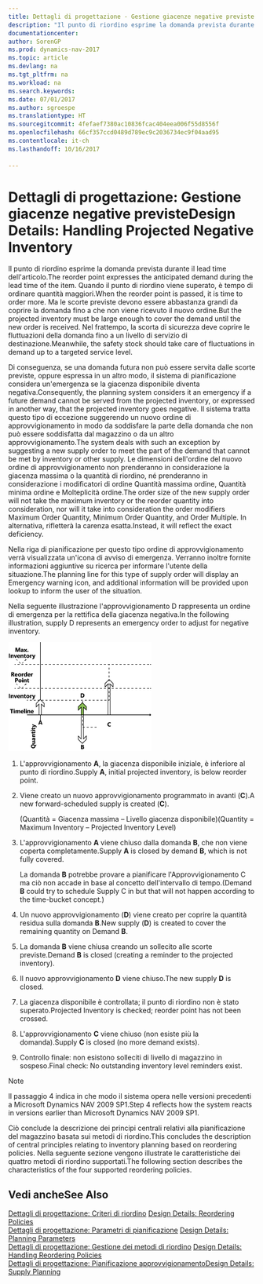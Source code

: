 ```yaml
---
title: Dettagli di progettazione - Gestione giacenze negative previste
description: "Il punto di riordino esprime la domanda prevista durante il lead time dell'articolo. Quando il punto di riordino viene superato, è tempo di ordinare quantità maggiori. Ma le scorte previste devono essere abbastanza grandi da coprire la domanda fino a che non viene ricevuto il nuovo ordine. Nel frattempo, la scorta di sicurezza deve coprire le fluttuazioni della domanda fino a un livello di servizio di destinazione."
documentationcenter: 
author: SorenGP
ms.prod: dynamics-nav-2017
ms.topic: article
ms.devlang: na
ms.tgt_pltfrm: na
ms.workload: na
ms.search.keywords: 
ms.date: 07/01/2017
ms.author: sgroespe
ms.translationtype: HT
ms.sourcegitcommit: 4fefaef7380ac10836fcac404eea006f55d8556f
ms.openlocfilehash: 66cf357ccd0489d789ec9c2036734ec9f04aad95
ms.contentlocale: it-ch
ms.lasthandoff: 10/16/2017

---
```

# <a name="design-details-handling-projected-negative-inventory"></a><span data-ttu-id="3f6c5-106">Dettagli di progettazione: Gestione giacenze negative previste</span><span class="sxs-lookup"><span data-stu-id="3f6c5-106">Design Details: Handling Projected Negative Inventory</span></span>
<span data-ttu-id="3f6c5-107">Il punto di riordino esprime la domanda prevista durante il lead time dell'articolo.</span><span class="sxs-lookup"><span data-stu-id="3f6c5-107">The reorder point expresses the anticipated demand during the lead time of the item.</span></span> <span data-ttu-id="3f6c5-108">Quando il punto di riordino viene superato, è tempo di ordinare quantità maggiori.</span><span class="sxs-lookup"><span data-stu-id="3f6c5-108">When the reorder point is passed, it is time to order more.</span></span> <span data-ttu-id="3f6c5-109">Ma le scorte previste devono essere abbastanza grandi da coprire la domanda fino a che non viene ricevuto il nuovo ordine.</span><span class="sxs-lookup"><span data-stu-id="3f6c5-109">But the projected inventory must be large enough to cover the demand until the new order is received.</span></span> <span data-ttu-id="3f6c5-110">Nel frattempo, la scorta di sicurezza deve coprire le fluttuazioni della domanda fino a un livello di servizio di destinazione.</span><span class="sxs-lookup"><span data-stu-id="3f6c5-110">Meanwhile, the safety stock should take care of fluctuations in demand up to a targeted service level.</span></span>  

 <span data-ttu-id="3f6c5-111">Di conseguenza, se una domanda futura non può essere servita dalle scorte previste, oppure espressa in un altro modo, il sistema di pianificazione considera un'emergenza se la giacenza disponibile diventa negativa.</span><span class="sxs-lookup"><span data-stu-id="3f6c5-111">Consequently, the planning system considers it an emergency if a future demand cannot be served from the projected inventory, or expressed in another way, that the projected inventory goes negative.</span></span> <span data-ttu-id="3f6c5-112">Il sistema tratta questo tipo di eccezione suggerendo un nuovo ordine di approvvigionamento in modo da soddisfare la parte della domanda che non può essere soddisfatta dal magazzino o da un altro approvvigionamento.</span><span class="sxs-lookup"><span data-stu-id="3f6c5-112">The system deals with such an exception by suggesting a new supply order to meet the part of the demand that cannot be met by inventory or other supply.</span></span> <span data-ttu-id="3f6c5-113">Le dimensioni dell'ordine del nuovo ordine di approvvigionamento non prenderanno in considerazione la giacenza massima o la quantità di riordino, né prenderanno in considerazione i modificatori di ordine Quantità massima ordine, Quantità minima ordine e Molteplicità ordine.</span><span class="sxs-lookup"><span data-stu-id="3f6c5-113">The order size of the new supply order will not take the maximum inventory or the reorder quantity into consideration, nor will it take into consideration the order modifiers Maximum Order Quantity, Minimum Order Quantity, and Order Multiple.</span></span> <span data-ttu-id="3f6c5-114">In alternativa, rifletterà la carenza esatta.</span><span class="sxs-lookup"><span data-stu-id="3f6c5-114">Instead, it will reflect the exact deficiency.</span></span>  

 <span data-ttu-id="3f6c5-115">Nella riga di pianificazione per questo tipo ordine di approvvigionamento verrà visualizzata un'icona di avviso di emergenza. Verranno inoltre fornite informazioni aggiuntive su ricerca per informare l'utente della situazione.</span><span class="sxs-lookup"><span data-stu-id="3f6c5-115">The planning line for this type of supply order will display an Emergency warning icon, and additional information will be provided upon lookup to inform the user of the situation.</span></span>  

 <span data-ttu-id="3f6c5-116">Nella seguente illustrazione l'approvvigionamento D rappresenta un ordine di emergenza per la rettifica della giacenza negativa.</span><span class="sxs-lookup"><span data-stu-id="3f6c5-116">In the following illustration, supply D represents an emergency order to adjust for negative inventory.</span></span>  

 ![](media/nav_app_supply_planning_2_negative_inventory.png "NAV_APP_supply_planning_2_negative_inventory")  

1.  <span data-ttu-id="3f6c5-117">L'approvvigionamento **A**, la giacenza disponibile iniziale, è inferiore al punto di riordino.</span><span class="sxs-lookup"><span data-stu-id="3f6c5-117">Supply **A**, initial projected inventory, is below reorder point.</span></span>  

2.  <span data-ttu-id="3f6c5-118">Viene creato un nuovo approvvigionamento programmato in avanti (**C**).</span><span class="sxs-lookup"><span data-stu-id="3f6c5-118">A new forward-scheduled supply is created (**C**).</span></span>  

     <span data-ttu-id="3f6c5-119">(Quantità = Giacenza massima – Livello giacenza disponibile)</span><span class="sxs-lookup"><span data-stu-id="3f6c5-119">(Quantity = Maximum Inventory – Projected Inventory Level)</span></span>  

3.  <span data-ttu-id="3f6c5-120">L'approvvigionamento **A** viene chiuso dalla domanda **B**, che non viene coperta completamente.</span><span class="sxs-lookup"><span data-stu-id="3f6c5-120">Supply **A** is closed by demand **B**, which is not fully covered.</span></span>  

     <span data-ttu-id="3f6c5-121">La domanda **B** potrebbe provare a pianificare l'Approvvigionamento C ma ciò non accade in base al concetto dell'intervallo di tempo.</span><span class="sxs-lookup"><span data-stu-id="3f6c5-121">(Demand **B** could try to schedule Supply C in but that will not happen according to the time-bucket concept.)</span></span>  

4.  <span data-ttu-id="3f6c5-122">Un nuovo approvvigionamento (**D**) viene creato per coprire la quantità residua sulla domanda **B**.</span><span class="sxs-lookup"><span data-stu-id="3f6c5-122">New supply (**D**) is created to cover the remaining quantity on Demand **B**.</span></span>  

5.  <span data-ttu-id="3f6c5-123">La domanda **B** viene chiusa creando un sollecito alle scorte previste.</span><span class="sxs-lookup"><span data-stu-id="3f6c5-123">Demand **B** is closed (creating a reminder to the projected inventory).</span></span>  

6.  <span data-ttu-id="3f6c5-124">Il nuovo approvvigionamento **D** viene chiuso.</span><span class="sxs-lookup"><span data-stu-id="3f6c5-124">The new supply **D** is closed.</span></span>  

7.  <span data-ttu-id="3f6c5-125">La giacenza disponibile è controllata; il punto di riordino non è stato superato.</span><span class="sxs-lookup"><span data-stu-id="3f6c5-125">Projected Inventory is checked; reorder point has not been crossed.</span></span>  

8.  <span data-ttu-id="3f6c5-126">L'approvvigionamento **C** viene chiuso (non esiste più la domanda).</span><span class="sxs-lookup"><span data-stu-id="3f6c5-126">Supply **C** is closed (no more demand exists).</span></span>  

9. <span data-ttu-id="3f6c5-127">Controllo finale: non esistono solleciti di livello di magazzino in sospeso.</span><span class="sxs-lookup"><span data-stu-id="3f6c5-127">Final check: No outstanding inventory level reminders exist.</span></span>  

> [!NOTE]  
>  <span data-ttu-id="3f6c5-128">Il passaggio 4 indica in che modo il sistema opera nelle versioni precedenti a Microsoft Dynamics NAV 2009 SP1.</span><span class="sxs-lookup"><span data-stu-id="3f6c5-128">Step 4 reflects how the system reacts in versions earlier than Microsoft Dynamics NAV 2009 SP1.</span></span>  

 <span data-ttu-id="3f6c5-129">Ciò conclude la descrizione dei principi centrali relativi alla pianificazione del magazzino basata sui metodi di riordino.</span><span class="sxs-lookup"><span data-stu-id="3f6c5-129">This concludes the description of central principles relating to inventory planning based on reordering policies.</span></span> <span data-ttu-id="3f6c5-130">Nella seguente sezione vengono illustrate le caratteristiche dei quattro metodi di riordino supportati.</span><span class="sxs-lookup"><span data-stu-id="3f6c5-130">The following section describes the characteristics of the four supported reordering policies.</span></span>  

## <a name="see-also"></a><span data-ttu-id="3f6c5-131">Vedi anche</span><span class="sxs-lookup"><span data-stu-id="3f6c5-131">See Also</span></span>  
 <span data-ttu-id="3f6c5-132">[Dettagli di progettazione: Criteri di riordino](design-details-reordering-policies.md) </span><span class="sxs-lookup"><span data-stu-id="3f6c5-132">[Design Details: Reordering Policies](design-details-reordering-policies.md) </span></span>  
 <span data-ttu-id="3f6c5-133">[Dettagli di progettazione: Parametri di pianificazione](design-details-planning-parameters.md) </span><span class="sxs-lookup"><span data-stu-id="3f6c5-133">[Design Details: Planning Parameters](design-details-planning-parameters.md) </span></span>  
 <span data-ttu-id="3f6c5-134">[Dettagli di progettazione: Gestione dei metodi di riordino](design-details-handling-reordering-policies.md) </span><span class="sxs-lookup"><span data-stu-id="3f6c5-134">[Design Details: Handling Reordering Policies](design-details-handling-reordering-policies.md) </span></span>  
 [<span data-ttu-id="3f6c5-135">Dettagli di progettazione: Pianificazione approvvigionamento</span><span class="sxs-lookup"><span data-stu-id="3f6c5-135">Design Details: Supply Planning</span></span>](design-details-supply-planning.md)

